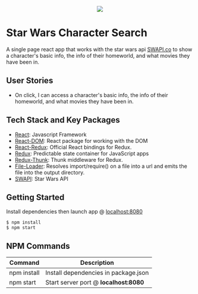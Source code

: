 <p align="center">
  <img src="https://user-images.githubusercontent.com/4269260/51533910-0e91a900-1df9-11e9-8b9f-091a0313dfab.png">
</p>

# Star Wars Character Search

A single page react app that works with the star wars api [SWAPI.co](https://swapi.co/) to show a character's basic info, the info of their homeworld, and what movies they have been in.

User Stories
------------

- On click, I can access a character's basic info, the info of their homeworld, and what movies they have been in.

Tech Stack and Key Packages
---------------------------

* [React](https://reactjs.org/): Javascript Framework
* [React-DOM](https://reactjs.org/): React package for working with the DOM
* [React-Redux](https://github.com/reduxjs/react-redux): Official React bindings for Redux.
* [Redux](https://redux.js.org/): Predictable state container for JavaScript apps
* [Redux-Thunk](https://github.com/reduxjs/redux-thunk): Thunk middleware for Redux.
* [File-Loader](https://github.com/webpack-contrib/file-loader): Resolves import/require() on a file into a url and emits the file into the output directory.
* [SWAPI](https://swapi.co/documentation): Star Wars API

Getting Started
---------------

Install dependencies then launch app @ [localhost:8080](http://localhost:8080)
```
$ npm install
$ npm start
```

NPM Commands
------------

| Command | Description |
|---------|-------------|
| npm install | Install dependencies in package.json |
| npm start | Start server port @ **localhost:8080** |

